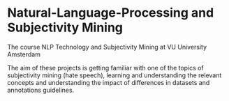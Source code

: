 # Natural-Language-Processing and Subjectivity Mining
The course NLP Technology and Subjectivity Mining at VU University Amsterdam

The aim of these projects is getting familiar with one of the topics of subjectivity mining (hate speech), learning and understanding the relevant concepts and understanding the impact of differences in datasets and annotations guidelines.

